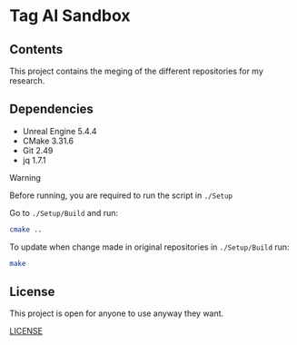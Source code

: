# Tag AI Sandbox

## Contents

This project contains the meging of the different repositories for my research.

## Dependencies
- Unreal Engine 5.4.4
- CMake 3.31.6
- Git 2.49
- jq 1.7.1

> [!WARNING]
> Before running, you are required to run the script in `./Setup`
>
> Go to `./Setup/Build` and run:
> ```sh
> cmake ..
> ```
>
> To update when change made in original repositories  in
> `./Setup/Build` run:
> ```sh
> make
> ```

## License

This project is open for anyone to use anyway they want.

[LICENSE](LICENSE)
